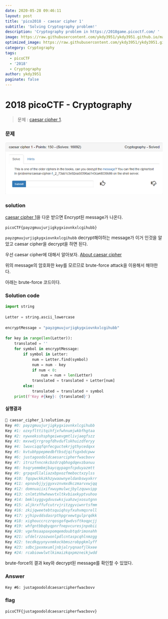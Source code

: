 ```yaml
---
date: 2020-05-28 09:46:11
layout: post
title: 'pico2018 - caesar cipher 1'
subtitle: 'Solving Cryptography problem!'
description: 'Cryptography problem in https://2018game.picoctf.com/ '
image: https://raw.githubusercontent.com/ykdy3951/ykdy3951.github.io/master/_src/picoCTF/image.png
optimized_image: https://raw.githubusercontent.com/ykdy3951/ykdy3951.github.io/master/_src/picoCTF/image.png
category: Cryptography
tags:
  - picoCTF
  - '2018'
  - Cryptography
author: ykdy3951
paginate: false
---
```


# 2018 picoCTF - Cryptography

> 문제 : [caesar cipher 1](https://2018game.picoctf.com/problems).

### 문제

![placeholder](https://github.com/ykdy3951/ykdy3951.github.io/blob/master/_src/picoCTF/2018/Cryptography/4/1.png?raw=true 'problem')

### solution

[caesar cipher 1](https://2018shell.picoctf.com/static/8b8d9e1fd4c9cd66facc3794d9c69175/ciphertext)을 다운 받으면 Encrypt된 message가 나온다.

`picoCTF{payzgmuujurjigkygxiovnkxlcgihubb}`

`payzgmuujurjigkygxiovnkxlcgihubb` decrypt해야하는 message가 이거 인것을 알았고 caesar cipher을 decrypt을 하면 된다.

우선 caesar cipher에 대해서 알아보자. [About caesar cipher](https://learncryptography.com/classical-encryption/caesar-cipher)

위의 message의 암호화한 key를 모르므로 brute-force attack을 이용해서 해야한다.

아래는 brute-force 코드이다.

### Solution code

```python
import string

Letter = string.ascii_lowercase

encryptMessage = "payzgmuujurjigkygxiovnkxlcgihubb"

for key in range(len(Letter)):
    translated = ''
    for symbol in encryptMessage:
        if symbol in Letter:
            num = Letter.find(symbol)
            num = num - key
            if num < 0:
                num = num + len(Letter)
            translated = translated + Letter[num]
        else:
            translated = translated + symbol
    print(f'Key #{key}: {translated}')
```

#### 실행결과

```s
 caesar_cipher_1/solution.py
Key #0: payzgmuujurjigkygxiovnkxlcgihubb
Key #1: ozxyflttitqihfjxfwhnumjwkbfhgtaa
Key #2: nywxeksshsphgeiwevgmtlivjaegfszz
Key #3: mxvwdjrrgrogfdhvduflskhuizdferyy
Key #4: lwuvciqqfqnfecguctekrjgthycedqxx
Key #5: kvtubhppepmedbftbsdjqifsgxbdcpww
Key #6: justagoodoldcaesarcipherfwacbovv
Key #7: itrszfnncnkcbzdrzqbhogdqevzbanuu
Key #8: hsqryemmbmjbaycqypagnfcpduyazmtt
Key #9: grpqxdllaliazxbpxozfmeboctxzylss
Key #10: fqopwckkzkhzywaownyeldanbswyxkrr
Key #11: epnovbjjyjgyxvznvmxdkczmarvxwjqq
Key #12: domnuaiixifxwuymulwcjbylzquwvipp
Key #13: cnlmtzhhwhewvtxltkvbiaxkyptvuhoo
Key #14: bmklsyggvgdvuswksjuahzwjxosutgnn
Key #15: aljkrxffufcutrvjritzgyviwnrtsfmm
Key #16: zkijqweetebtsquiqhsyfxuhvmqsrell
Key #17: yjhipvddsdasrpthpgrxewtgulprqdkk
Key #18: xighouccrczrqosgofqwdvsftkoqpcjj
Key #19: whfgntbbqbyqpnrfnepvcuresjnpobii
Key #20: vgefmsaapaxpomqemdoubtqdrimonahh
Key #21: ufdelrzzozwonlpdlcntaspcqhlnmzgg
Key #22: tecdkqyynyvnmkockbmszrobpgkmlyff
Key #23: sdbcjpxxmxumljnbjalryqnaofjlkxee
Key #24: rcabiowwlwtlkimaizkqxpmzneikjwdd
```

brute-force의 결과 key와 decrypt된 message를 확인할 수 있었다.

### Answer

`Key #6: justagoodoldcaesarcipherfwacbovv`

### flag

`picoCTF{justagoodoldcaesarcipherfwacbovv}`
